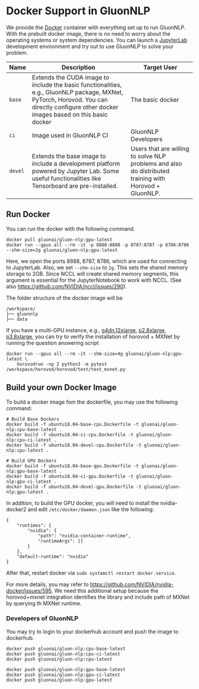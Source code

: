 # Docker Support in GluonNLP
We provide the [Docker](https://www.docker.com/) container with everything set up to run GluonNLP.
With the prebuilt docker image, there is no need to worry about the operating systems or system dependencies. 
You can launch a [JupyterLab](https://jupyterlab.readthedocs.io/en/stable/) development environment 
and try out to use GluonNLP to solve your problem.

| Name | Description | Target User |
|------|-------------|-------------|
| `base` | Extends the CUDA image to include the basic functionalities, e.g., GluonNLP package, MXNet, PyTorch, Horovod. You can directly configure other docker images based on this basic docker | The basic docker  |
| `ci`   | Image used in GluonNLP CI | GluonNLP Developers |  
| `devel` | Extends the base image to include a development platform powered by Jupyter Lab. Some useful functionalities like Tensorboard are pre-installed. | Users that are willing to solve NLP problems and also do distributed training with Horovod + GluonNLP. |


## Run Docker
You can run the docker with the following command.

```
docker pull gluonai/gluon-nlp:gpu-latest
docker run --gpus all --rm -it -p 8888:8888 -p 8787:8787 -p 8786:8786 --shm-size=2g gluonai/gluon-nlp:gpu-latest
```

Here, we open the ports 8888, 8787, 8786, which are used for connecting to JupyterLab. 
Also, we set `--shm-size` to `2g`. This sets the shared memory storage to 2GB. Since NCCL will 
create shared memory segments, this argument is essential for the JupyterNotebook to work with NCCL. 
(See also https://github.com/NVIDIA/nccl/issues/290).

The folder structure of the docker image will be
```
/workspace/
├── gluonnlp
├── data
```

If you have a multi-GPU instance, e.g., [g4dn.12xlarge](https://aws.amazon.com/ec2/instance-types/g4/),
[p2.8xlarge](https://aws.amazon.com/ec2/instance-types/p2/),
[p3.8xlarge](https://aws.amazon.com/ec2/instance-types/p3/), you can try to verify the installation 
of horovod + MXNet by running the question answering script

```
docker run --gpus all --rm -it --shm-size=4g gluonai/gluon-nlp:gpu-latest \
    horovodrun -np 2 python3 -m pytest /workspace/horovod/horovod/test/test_mxnet.py
```


## Build your own Docker Image
To build a docker image fom the dockerfile, you may use the following command:

```
# Build Base Dockers
docker build -f ubuntu18.04-base-cpu.Dockerfile -t gluonai/gluon-nlp:cpu-base-latest .
docker build -f ubuntu18.04-ci-cpu.Dockerfile -t gluonai/gluon-nlp:cpu-ci-latest .
docker build -f ubuntu18.04-devel-cpu.Dockerfile -t gluonai/gluon-nlp:cpu-latest .

# Build GPU Dockers
docker build -f ubuntu18.04-base-gpu.Dockerfile -t gluonai/gluon-nlp:gpu-base-latest .
docker build -f ubuntu18.04-ci-gpu.Dockerfile -t gluonai/gluon-nlp:gpu-ci-latest .
docker build -f ubuntu18.04-devel-gpu.Dockerfile -t gluonai/gluon-nlp:gpu-latest .
```

In addition, to build the GPU docker, you will need to install the nvidia-docker2 and edit `/etc/docker/daemon.json` like the following:

```
{
    "runtimes": {
        "nvidia": {
            "path": "nvidia-container-runtime",
            "runtimeArgs": []
        }
    },
    "default-runtime": "nvidia"
}
```

After that, restart docker via `sudo systemctl restart docker.service`.

For more details, you may refer to https://github.com/NVIDIA/nvidia-docker/issues/595. We need this additional setup
because the horovod+mxnet integration identifies the library and include 
path of MXNet by querying th MXNet runtime.

### Developers of GluonNLP
You may try to login to your dockerhub account and push the image to dockerhub.
```
docker push gluonai/gluon-nlp:cpu-base-latest
docker push gluonai/gluon-nlp:cpu-ci-latest
docker push gluonai/gluon-nlp:cpu-latest

docker push gluonai/gluon-nlp:gpu-base-latest
docker push gluonai/gluon-nlp:gpu-ci-latest
docker push gluonai/gluon-nlp:gpu-latest
```
